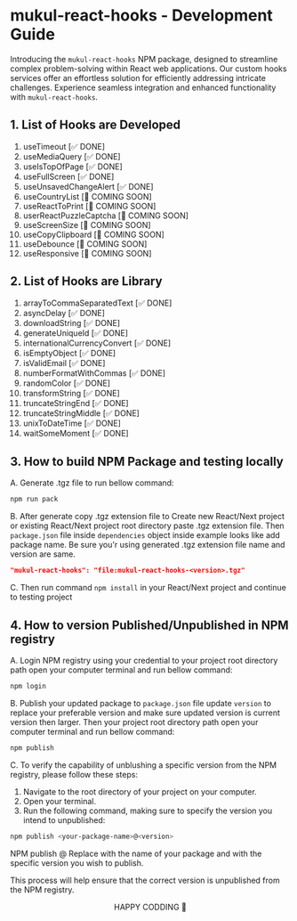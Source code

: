 # mukul-react-hooks - Development Guide

Introducing the `mukul-react-hooks` NPM package, designed to streamline complex problem-solving within React web applications. Our custom hooks services offer an effortless solution for efficiently addressing intricate challenges. Experience seamless integration and enhanced functionality with `mukul-react-hooks`.

## 1. List of Hooks are Developed

1. useTimeout [✅ DONE]
2. useMediaQuery [✅ DONE]
3. useIsTopOfPage [✅ DONE]
4. useFullScreen [✅ DONE]
5. useUnsavedChangeAlert [✅ DONE]
6. useCountryList [🚀 COMING SOON]
7. useReactToPrint [🚀 COMING SOON]
8. userReactPuzzleCaptcha [🚀 COMING SOON]
9. useScreenSize [🚀 COMING SOON]
10. useCopyClipboard [🚀 COMING SOON]
11. useDebounce [🚀 COMING SOON]
12. useResponsive [🚀 COMING SOON]

## 2. List of Hooks are Library

1. arrayToCommaSeparatedText [✅ DONE]
2. asyncDelay [✅ DONE]
3. downloadString [✅ DONE]
4. generateUniqueId [✅ DONE]
5. internationalCurrencyConvert [✅ DONE]
6. isEmptyObject [✅ DONE]
7. isValidEmail [✅ DONE]
8. numberFormatWithCommas [✅ DONE]
9. randomColor [✅ DONE]
10. transformString [✅ DONE]
11. truncateStringEnd [✅ DONE]
12. truncateStringMiddle [✅ DONE]
13. unixToDateTime [✅ DONE]
14. waitSomeMoment [✅ DONE]

## 3. How to build NPM Package and testing locally

A. Generate .tgz file to run bellow command:

```sh
npm run pack
```

B. After generate copy .tgz extension file to Create new React/Next project or existing React/Next project root directory paste .tgz extension file. Then `package.json` file inside `dependencies` object inside example looks like add package name. Be sure you'r using generated .tgz extension file name and version are same.

```json
"mukul-react-hooks": "file:mukul-react-hooks-<version>.tgz"
```

C. Then run command `npm install` in your React/Next project and continue to testing project

## 4. How to version Published/Unpublished in NPM registry

A. Login NPM registry using your credential to your project root directory path open your computer terminal and run bellow command:

```sh
npm login
```

B. Publish your updated package to `package.json` file update `version` to replace your preferable version and make sure updated version is current version then larger. Then your project root directory path open your computer terminal and run bellow command:

```sh
npm publish
```

C. To verify the capability of unblushing a specific version from the NPM registry, please follow these steps:

1. Navigate to the root directory of your project on your computer.
2. Open your terminal.
3. Run the following command, making sure to specify the version you intend to unpublished:

```sh
npm publish <your-package-name>@<version>
```

NPM publish <your-package-name>@<version> Replace <your-package-name> with the name of your package and <version> with the specific version you wish to publish.

This process will help ensure that the correct version is unpublished from the NPM registry.

<p align="center">
  HAPPY CODDING 🙂
</p>
